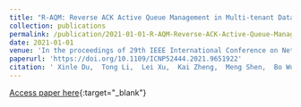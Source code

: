 ```yaml
---
title: "R-AQM: Reverse ACK Active Queue Management in Multi-tenant Data Centers"
collection: publications
permalink: /publication/2021-01-01-R-AQM-Reverse-ACK-Active-Queue-Management-in-Multi-tenant-Data-Centers
date: 2021-01-01
venue: 'In the proceedings of 29th IEEE International Conference on Network Protocols, ICNP 2021, Dallas, TX, USA, November 1-5, 2021'
paperurl: 'https://doi.org/10.1109/ICNP52444.2021.9651922'
citation: ' Xinle Du,  Tong Li,  Lei Xu,  Kai Zheng,  Meng Shen,  Bo Wu,  Ke Xu, &quot;R-AQM: Reverse ACK Active Queue Management in Multi-tenant Data Centers.&quot; In the proceedings of 29th IEEE International Conference on Network Protocols, ICNP 2021, Dallas, TX, USA, November 1-5, 2021, 2021.'
---
```

[Access paper here](https://doi.org/10.1109/ICNP52444.2021.9651922){:target="_blank"}
